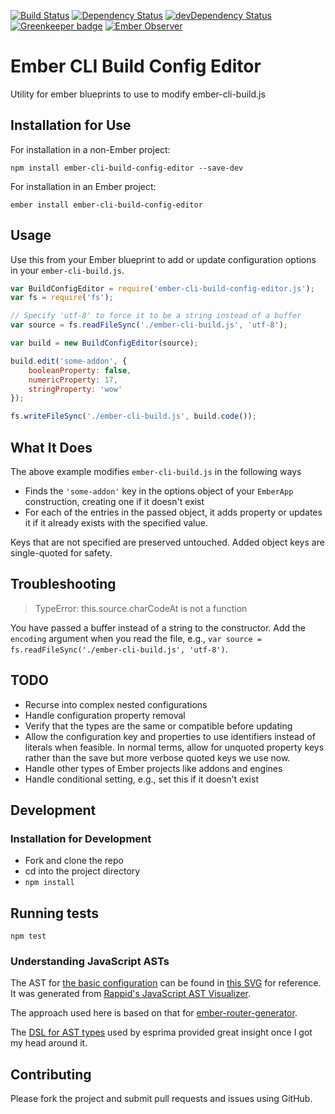 [![Build Status](https://travis-ci.org/srvance/ember-cli-build-config-editor.svg?branch=master)](https://travis-ci.org/srvance/ember-cli-build-config-editor)
[![Dependency Status](https://david-dm.org/srvance/ember-cli-build-config-editor/status.svg)](https://david-dm.org/srvance/ember-cli-build-config-editor) 
[![devDependency Status](https://david-dm.org/srvance/ember-cli-build-config-editor/dev-status.svg)](https://david-dm.org/srvance/ember-cli-build-config-editor?type=dev)
[![Greenkeeper badge](https://badges.greenkeeper.io/srvance/ember-cli-build-config-editor.svg)](https://greenkeeper.io/)
[![Ember Observer](https://emberobserver.com/badges/ember-cli-build-config-editor.svg)](https://emberobserver.com/addons/ember-cli-build-config-editor)
# Ember CLI Build Config Editor

Utility for ember blueprints to use to modify ember-cli-build.js

## Installation for Use

For installation in a non-Ember project:

```commandline
npm install ember-cli-build-config-editor --save-dev
```

For installation in an Ember project:

```commandline
ember install ember-cli-build-config-editor
```

## Usage

Use this from your Ember blueprint to add or update configuration options in your `ember-cli-build.js`.

```js
var BuildConfigEditor = require('ember-cli-build-config-editor.js');
var fs = require('fs');

// Specify 'utf-8' to force it to be a string instead of a buffer
var source = fs.readFileSync('./ember-cli-build.js', 'utf-8');

var build = new BuildConfigEditor(source);

build.edit('some-addon', {
    booleanProperty: false,
    numericProperty: 17,
    stringProperty: 'wow'
});

fs.writeFileSync('./ember-cli-build.js', build.code());
```

## What It Does

The above example modifies `ember-cli-build.js` in the following ways

* Finds the `'some-addon'` key in the options object of your `EmberApp` construction, creating one
if it doesn't exist
* For each of the entries in the passed object, it adds property or updates it if it already
exists with the specified value.

Keys that are not specified are preserved untouched. Added object keys are single-quoted for safety.

## Troubleshooting

> TypeError: this.source.charCodeAt is not a function

You have passed a buffer instead of a string to the constructor. Add the `encoding` argument
when you read the file, e.g., `var source = fs.readFileSync('./ember-cli-build.js', 'utf-8')`.
  
## TODO

* Recurse into complex nested configurations
* Handle configuration property removal
* Verify that the types are the same or compatible before updating
* Allow the configuration key and properties to use identifiers instead of literals when feasible. In normal terms, allow
for unquoted property keys rather than the save but more verbose quoted keys we use now.
* Handle other types of Ember projects like addons and engines
* Handle conditional setting, e.g., set this if it doesn't exist

## Development

### Installation for Development

* Fork and clone the repo
* cd into the project directory
* `npm install`

## Running tests

```commandline
npm test
```

### Understanding JavaScript ASTs

The AST for [the basic configuration](./tests/fixtures/single-config-block.js) can be found in
[this SVG](./docs/ember-cli-build-ast.svg) for reference. It was generated from
[Rappid's JavaScript AST Visualizer](http://resources.jointjs.com/demos/javascript-ast).

The approach used here is based on that for [ember-router-generator](https://github.com/ember-cli/ember-router-generator).

The [DSL for AST types](https://github.com/benjamn/ast-types/blob/master/def/core.js) used by esprima provided great
insight once I got my head around it.

## Contributing

Please fork the project and submit pull requests and issues using GitHub.

